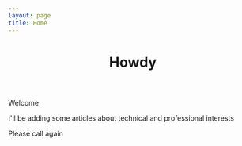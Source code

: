 ```yaml
---
layout: page
title: Home
---
```


<header class="page">
  <h1 class="page-title">Howdy</h1>
</header>

Welcome

I'll be adding some articles about technical and professional interests

Please call again
